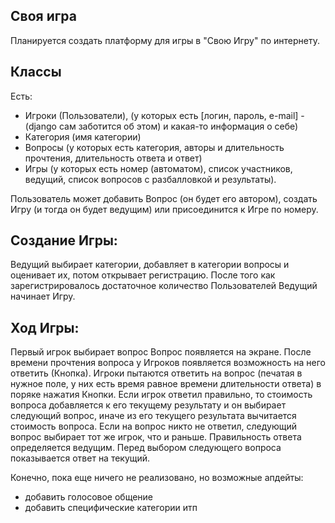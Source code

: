 Своя игра
------------
Планируется создать платформу для игры в "Свою Игру" по интернету.

## Классы
Есть:
* Игроки (Пользователи), (у которых есть [логин, пароль, e-mail] - (django сам заботится об этом) и какая-то информация о себе)
* Категория (имя категории)
* Вопросы (у которых есть категория, авторы и длительность прочтения, длительность ответа и ответ)
* Игры (у которых есть номер (автоматом), список участников, ведущий, список вопросов с разбалловкой и результаты). 

Пользователь может добавить Вопрос (он будет его автором), создать Игру (и тогда он будет ведущим) или присоединится к Игре по номеру. 

## Создание Игры:
Ведущий выбирает категории, добавляет в категории вопросы и оценивает их, потом открывает регистрацию. После того как зарегистрировалось достаточное количество Пользователей Ведущий начинает Игру.

## Ход Игры:
Первый игрок выбирает вопрос
Вопрос появляется на экране. После времени прочтения вопроса у Игроков появляется возможность на него ответить (Кнопка). Игроки пытаются ответить на вопрос (печатая в нужное поле, у них есть время равное времени длительности ответа) в поряке нажатия Кнопки. Если игрок ответил правильно, то стоимость вопроса добавляется к его текущему результату и он выбирает следующий вопрос, иначе из его текущего результата вычитается стоимость вопроса. Если на вопрос никто не ответил, следующий вопрос выбирает тот же игрок, что и раньше. Правильность ответа определяется ведущим. Перед выбором следующего вопроса показывается ответ на текущий.



Конечно, пока еще ничего не реализовано, но возможные апдейты:

* добавить голосовое общение
* добавить специфические категории итп

